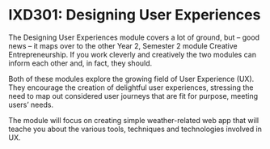 IXD301: Designing User Experiences
==================================

The Designing User Experiences module covers a lot of ground, but – good news – it maps over to the other Year 2, Semester 2 module Creative Entrepreneurship. If you work cleverly and creatively the two modules can inform each other and, in fact, they should.

Both of these modules explore the growing field of User Experience (UX). They encourage the creation of delightful user experiences, stressing the need to map out considered user journeys that are fit for purpose, meeting users’ needs.

The module will focus on creating simple weather-related web app that will teache you about the various tools, techniques and technologies involved in UX.